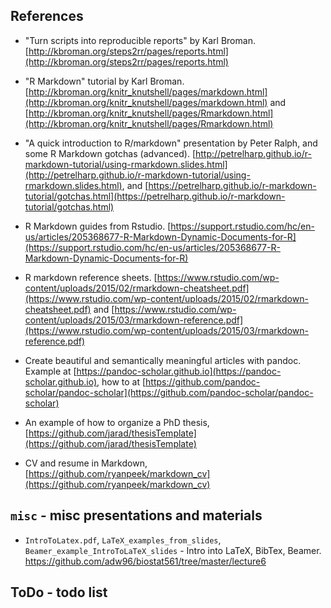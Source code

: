 ## References

- "Turn scripts into reproducible reports" by Karl Broman. [http://kbroman.org/steps2rr/pages/reports.html](http://kbroman.org/steps2rr/pages/reports.html) 

- "R Markdown" tutorial by Karl Broman. [http://kbroman.org/knitr_knutshell/pages/markdown.html](http://kbroman.org/knitr_knutshell/pages/markdown.html) and [http://kbroman.org/knitr_knutshell/pages/Rmarkdown.html](http://kbroman.org/knitr_knutshell/pages/Rmarkdown.html) 

- "A quick introduction to R/markdown" presentation by Peter Ralph, and some R Markdown gotchas (advanced). [http://petrelharp.github.io/r-markdown-tutorial/using-rmarkdown.slides.html](http://petrelharp.github.io/r-markdown-tutorial/using-rmarkdown.slides.html), and [https://petrelharp.github.io/r-markdown-tutorial/gotchas.html](https://petrelharp.github.io/r-markdown-tutorial/gotchas.html) 

- R Markdown guides from Rstudio. [https://support.rstudio.com/hc/en-us/articles/205368677-R-Markdown-Dynamic-Documents-for-R](https://support.rstudio.com/hc/en-us/articles/205368677-R-Markdown-Dynamic-Documents-for-R) 

- R markdown reference sheets. [https://www.rstudio.com/wp-content/uploads/2015/02/rmarkdown-cheatsheet.pdf](https://www.rstudio.com/wp-content/uploads/2015/02/rmarkdown-cheatsheet.pdf) and [https://www.rstudio.com/wp-content/uploads/2015/03/rmarkdown-reference.pdf](https://www.rstudio.com/wp-content/uploads/2015/03/rmarkdown-reference.pdf) 

- Create beautiful and semantically meaningful articles with pandoc. Example at [https://pandoc-scholar.github.io](https://pandoc-scholar.github.io), how to at [https://github.com/pandoc-scholar/pandoc-scholar](https://github.com/pandoc-scholar/pandoc-scholar)

- An example of how to organize a PhD thesis, [https://github.com/jarad/thesisTemplate](https://github.com/jarad/thesisTemplate)

- CV and resume in Markdown, [https://github.com/ryanpeek/markdown_cv](https://github.com/ryanpeek/markdown_cv)

## `misc` - misc presentations and materials

- `IntroToLatex.pdf`, `LaTeX_examples_from_slides`, `Beamer_example_IntroToLaTeX_slides` - Intro into LaTeX, BibTex, Beamer. https://github.com/adw96/biostat561/tree/master/lecture6

## ToDo - todo list




